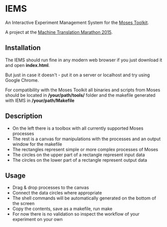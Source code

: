 # IEMS
An Interactive Experiment Management System for the [Moses Toolkit](https://github.com/moses-smt).

A project at the [Machine Translation Marathon 2015](http://ufal.mff.cuni.cz/mtm15).

## Installation

The IEMS should run fine in any modern web browser if you just download it and open **index.html**.

But just in case it doesn't - put it on a server or localhost and try using Google Chrome. 

For compatibility with the Moses Toolkit all binaries and scripts from Moses should be located in **/your/path/tools/** folder and the makefile generated with IEMS in **/your/path/Makefile**

## Description

* On the left there is a toolbox with all currently supported Moses processes
* The rest is a canvas for manipulations with the processes and an output window for the makefile
* The rectangles represent simple or more complex processes of Moses
* The circles on the upper part of a rectangle represent input data
* The circles on the lower part of a rectangle represent output data

## Usage

* Drag & drop processes to the canvas
* Connect the data circles where appropriate
* The shell commands will be automatically generated on the bottom of the screen
* Copy the contents, save as a makefile, run make
* For now there is no validation so inspect the workflow of your experiment on your own
